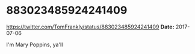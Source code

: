 # 883023485924241409
https://twitter.com/TomFrankly/status/883023485924241409
**Date:** 2017-07-06

I'm Mary Poppins, ya'll
